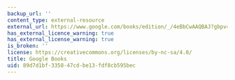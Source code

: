 ```yaml
---
backup_url: ''
content_type: external-resource
external_url: https://www.google.com/books/edition/_/4eBbCwAAQBAJ?gbpv=1
has_external_licence_warning: true
has_external_license_warning: true
is_broken: ''
license: https://creativecommons.org/licenses/by-nc-sa/4.0/
title: Google Books
uid: 89d7d1bf-3358-47cd-be13-fdf8cb595bec
---
```

